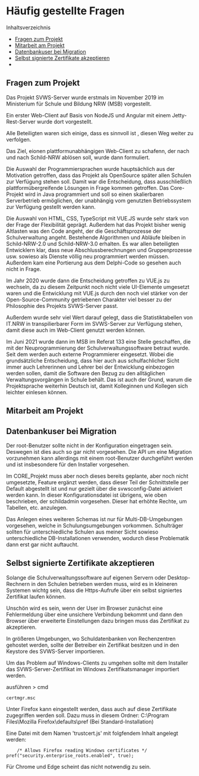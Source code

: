 # Häufig gestellte Fragen

Inhaltsverzeichnis
  * [Fragen zum Projekt](#fragen-zum-projekt)
  * [Mitarbeit am Projekt](#mitarbeit-am-projekt)
  * [Datenbankuser bei Migration](#datenbankuser-bei-migration)
  * [Selbst signierte Zertifikate akzeptieren](#selbst-signierte-zertifikate-akzeptieren)
  * [](#)


## Fragen zum Projekt

Das Projekt SVWS-Server wurde erstmals im November 2019 im Ministerium für Schule und Bildung NRW (MSB) vorgestellt.

Ein erster Web-Client auf Basis von NodeJS und Angular mit einem Jetty-Rest-Server wurde dort vorgestellt.

Alle Beteiligten waren sich einige, dass es sinnvoll ist , diesen Weg weiter zu verfolgen.

Das Ziel, eionen plattformunabhängigen Web-Client zu schafenn, der nach und nach Schild-NRW ablösen soll, wurde dann formuliert.

Die Auswahl der Programmiersprachen wurde hauptsächlich aus der Motivation getroffen, dass das Projekt als OpenSource später allen Schulen zur Verfügung stehen soll. Damit war die Entscheidung, dass ausschließlich plattformübergreifende Lösungen in Frage kommen getroffen. Das Core-Projekt wird in Java programmiert und soll so einen skalierbaren Serverbetrieb ermöglichen, der unabhängig vom genutzten Betriebssystem zur Verfügung gestellt werden kann.

Die Auswahl von HTML, CSS, TypeScript mit VUE.JS wurde sehr stark von der Frage der Flexibilität geprägt. Außerdem hat das Projekt bisher wenig Altlasten was den Code angeht, der die Geschäftsprozesse der Schulverwaltung angeht. Bestehende Algorithmen und Abläufe bleiben in Schild-NRW-2.0 und Schild-NRW-3.0 erhalten. Es war allen beteiligten Entwicklern klar, dass neue Abschlussberechnungen und Gruppenprozesse usw. sowieso als Dienste völlig neu programmiert werden müssen. Außerdem kam eine Portierung aus dem Delphi-Code so gesehen auch nicht in Frage.

Im Jahr 2020 wurde dann die Entscheidung getroffen zu VUE.js zu wechseln, da zu diesem Zeitpunkt noch nicht viele UI-Elemente umgesetzt waren und die Entwicklung mit VUE.js durch den noch viel stärker von der Open-Source-Community getriebenen Charakter viel besser zu der Philosophie des Projekts SVWS-Server passt.

Außerdem wurde sehr viel Wert darauf gelegt, dass die Statistiktabellen von IT.NRW in transpilierbarer Form im SVWS-Server zur Verfügung stehen, damit diese auch im Web-Client genutzt werden können.

Im Juni 2021 wurde dann im MSB im Referat 133 eine Stelle geschaffen, die mit der Neuprogrammierung der Schulverwaltungssoftware betraut wurde. Seit dem werden auch externe Programmierer eingesetzt. Wobei die grundsätzliche Entscheidung, dass hier auch aus schulfachlicher Sicht immer auch Lehrerinnen und Lehrer bei der Entwicklung einbezogen werden sollen, damit die Software den Bezug zu den alltäglichen Verwaltungsvorgängen in Schule behält.
Das ist auch der Grund, warum die Projektsprache weiterhin Deutsch ist, damit Kolleginnen und Kollegen sich leichter einlesen können.


## Mitarbeit am Projekt


## 


## Datenbankuser bei Migration
Der root-Benutzer sollte nicht in der Konfiguration eingetragen sein. Deswegen ist dies auch so gar nicht vorgesehen. Die API um eine Migration vorzunehmen kann allerdings mit einem root-Benutzer durchgeführt werden und ist insbesondere für den Installer vorgesehen.

Im CORE_Projekt muss aber noch dieses bereits geplante, aber noch nicht umgesetzte, Feature ergänzt werden, dass dieser Teil der Schnittstelle per Default abgestellt ist und nur gezielt über die svwsconfig-Datei aktiviert werden kann. In dieser Konfigurationsdatei ist übrigens, wie oben beschrieben, der schildadmin vorgesehen. Dieser hat erhöhte Rechte, um Tabellen, etc. anzulegen.

Das Anlegen eines weiteren Schemas ist nur für Multi-DB-Umgebungen vorgesehen, welche in Schulungsumgebungen vorkommen. Schulträger sollten für unterschiedliche Schulen aus meiner Sicht sowieso unterschiedliche DB-Installationen verwenden, wodurch diese Problematik dann erst gar nicht auftaucht.




## Selbst signierte Zertifikate akzeptieren
Solange die Schulverwaltungssoftware auf eigenen Servern oder Desktop-Rechnern in den Schulen betrieben werden muss, wird es in kleineren Systemen wichtg sein, dass die Https-Aufrufe über ein selbst signiertes Zertifikat laufen können.

Unschön wird es sein, wenn der User im Browser zunächst eine Fehlermeldung über eine unsichere Verbindung bekommt und dann den Browser über erweiterte Einstellungen dazu bringen muss das Zertifikat zu akzeptieren.

In größeren Umgebungen, wo Schuldatenbanken von Rechenzentren gehostet werden, sollte der Betreiber ein Zertifikat besitzen und in den Keystore des SVWS-Server importieren.

Um das Problem auf Windows-Clients zu umgehen sollte mit dem Installer das SVWS-Server-Zertifikat im Windows Zertifikatsmanager importiert werden. 

ausführen > cmd 

	certmgr.msc

Unter Firefox kann eingestellt werden, dass auch auf diese Zertifikate zugegriffen werden soll. Dazu muss in diesem Ordner: C:\Program Files\Mozilla Firefox\defaults\pref (Bei Standard-Installation)

Eine Datei mit dem Namen 'trustcert.js' mit folgfendem Inhalt angelegt werden:

		/* Allows Firefox reading Windows certificates */ pref("security.enterprise_roots.enabled", true);

Für Chrome und Edge scheint das nicht notwendig zu sein.